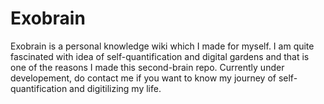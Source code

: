 # Exobrain

Exobrain is a personal knowledge wiki which I made for myself. 
I am quite fascinated with idea of self-quantification and digital gardens and that is one of the reasons I made this second-brain repo. Currently under developement,
do contact me if you want to know my journey of self-quantification and digitilizing my life.